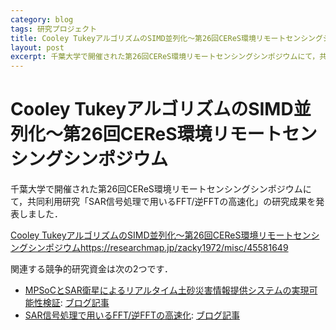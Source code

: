 ```yaml
---
category: blog
tags: 研究プロジェクト
title: Cooley TukeyアルゴリズムのSIMD並列化〜第26回CEReS環境リモートセンシングシンポジウム
layout: post
excerpt: 千葉大学で開催された第26回CEReS環境リモートセンシングシンポジウムにて，共同利用研究「SAR信号処理で用いるFFT/逆FFTの高速化」の研究成果を発表しました．
---
```

# Cooley TukeyアルゴリズムのSIMD並列化〜第26回CEReS環境リモートセンシングシンポジウム

千葉大学で開催された第26回CEReS環境リモートセンシングシンポジウムにて，共同利用研究「SAR信号処理で用いるFFT/逆FFTの高速化」の研究成果を発表しました．

[Cooley TukeyアルゴリズムのSIMD並列化〜第26回CEReS環境リモートセンシングシンポジウムhttps://researchmap.jp/zacky1972/misc/45581649](https://researchmap.jp/zacky1972/misc/45581649)

関連する競争的研究資金は次の2つです．

* [MPSoCとSAR衛星によるリアルタイム土砂災害情報提供システムの実現可能性検証](https://researchmap.jp/zacky1972/research_projects/40967862): [ブログ記事](https://zacky1972.github.io/blog/2022/03/04/sar-data-processing-satellites.html)
* [SAR信号処理で用いるFFT/逆FFTの高速化](https://researchmap.jp/zacky1972/research_projects/43481562): [ブログ記事](https://zacky1972.github.io/blog/2023/07/15/sar-fft.html)

